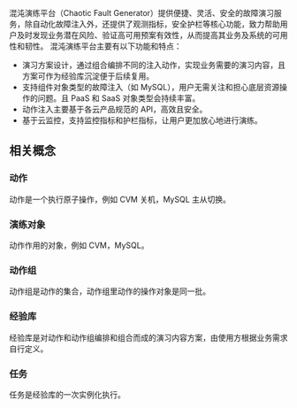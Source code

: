 混沌演练平台（Chaotic Fault Generator）提供便捷、灵活、安全的故障演习服务，除自动化故障注入外，还提供了观测指标，安全护栏等核心功能，致力帮助用户及时发现业务潜在风险、验证高可用预案有效性，从而提高其业务及系统的可用性和韧性。
混沌演练平台主要有以下功能和特点：
- 演习方案设计，通过组合编排不同的注入动作，实现业务需要的演习内容，且方案可作为经验库沉淀便于后续复用。
- 支持组件对象类型的故障注入（如 MySQL），用户无需关注和担心底层资源操作的问题。且 PaaS 和 SaaS 对象类型会持续丰富。
- 动作注入主要基于各云产品规范的 API，高效且安全。
- 基于云监控，支持监控指标和护栏指标，让用户更加放心地进行演练。

## 相关概念

### 动作
动作是一个执行原子操作，例如 CVM 关机，MySQL 主从切换。

### 演练对象
动作作用的对象，例如 CVM，MySQL。

### 动作组
动作组是动作的集合，动作组里动作的操作对象是同一批。

### 经验库
经验库是对动作和动作组编排和组合而成的演习内容方案，由使用方根据业务需求自行定义。

### 任务
任务是经验库的一次实例化执行。
